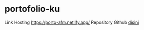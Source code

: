 # portofolio-ku

Link Hosting https://porto-afm.netlify.app/
Repository Github [disini](https://github.com/ardianff/portofolio-ku)
